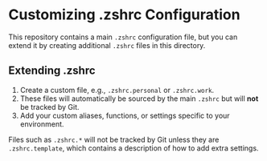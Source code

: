 # Customizing .zshrc Configuration

This repository contains a main `.zshrc` configuration file, but you can extend it by creating additional `.zshrc` files in this directory.

## Extending .zshrc

1. Create a custom file, e.g., `.zshrc.personal` or `.zshrc.work`.
2. These files will automatically be sourced by the main `.zshrc` but will **not** be tracked by Git.
3. Add your custom aliases, functions, or settings specific to your environment.

Files such as `.zshrc.*` will not be tracked by Git unless they are `.zshrc.template`, which contains a description of how to add extra settings.
